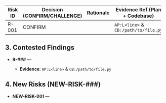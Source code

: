 | Risk ID | Decision (CONFIRM/CHALLENGE) | Rationale | Evidence Ref (Plan + Codebase) |
|---|---|---|---|
| R-001 | CONFIRM |  | `AP:L<line>` & `CB:/path/to/file.py` |

## 3. Contested Findings
- **R-###** — <Why contested>
  - **Evidence**: `AP:L<line>` & `CB:/path/to/file.py`

## 4. New Risks (NEW-RISK-###)
- **NEW-RISK-001 — <Title>**
  - **Severity**: High | Medium | Low
  - **Rationale**: 
  - **Evidence**: `CB:/path/to/file.py`

## 5. Confirmed Alignments
- **A-001 — <Title of Alignment>**
  - **Decision**: CONFIRM
  - **Rationale**: 
  - **Evidence**: `AP:L<line>` & `CB:/path/to/file.py`

## 6. Verdict & Gating Decision
- [CHOOSE ONE OF THE FOLLOWING VERDICTS AND PROVIDE DETAILS]

- **Verdict Option 1: GO**
  - **Decision**: **GO**. Risk report validated. Proceeding to synthesis.
  - **Rationale**: All identified risks are manageable (Low/Medium severity) and have clear mitigation paths.

- **Verdict Option 2: NO-GO**
  - **Decision**: **NO-GO**. Synthesis halted. Plan requires revision.
  - **Blocking Issues**: 
    - [List all High severity risks or major contests that triggered the halt, with their IDs and titles]